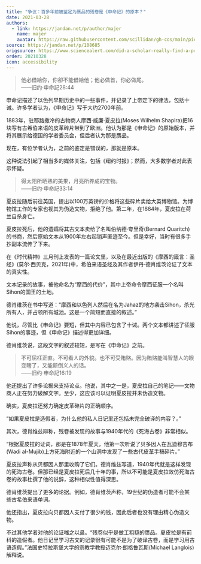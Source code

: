 ```yaml
---
title: "争议：百多年前被鉴定为赝品的残卷是《申命记》的原本？"
date: 2021-03-28
authors:
  - link: https://jandan.net/p/author/majer
    name: majer
    avatar: https://raw.githubusercontent.com/scillidan/gh-cos/main/picture-of-hakashmyr-grey.png
source: https://jandan.net/p/108685
origsource: https://www.sciencealert.com/did-a-scholar-really-find-a-predecessor-to-the-book-of-deuteronomy
order: 20210328
icon: accessibility
---
```


> 他必借給你，你卻不能借給他；他必做首，你必做尾。  
> ——旧约·申命記28:44

申命记描述了以色列早期历史中的一些事件，并记录了上帝定下的律法，包括十诫。许多学者认为，《申命记》写于大约2700年前。

1883年，驻耶路撒冷的古物商人摩西·威廉·夏皮拉(Moses Wilhelm Shapira)把16块写有古希伯来语的皮革碎片带到了欧洲。他认为那是《申命记》的原始版本，并将其展示给德国的学者委员会，但后者认为那是赝品。

现在，有位学者认为，之前的鉴定是错误的，那就是原本。

这种说法引起了相当多的媒体关注，包括《纽约时报》；然而，大多数学者对此表示怀疑。

> 得太阳所晒熟的美果，月亮所养成的宝物。  
> ——旧约·申命記33:14

夏皮拉随后前往英国，提出以100万英镑的价格将这些碎片卖给大英博物馆。为博物馆工作的专家也视其为伪造文物，拒绝了他。第二年，在1884年，夏皮拉在荷兰自杀身亡。

夏皮拉死后，他的遗孀将其古文本卖给了名叫伯纳德·夸里奇(Bernard Quaritch)的书商，然后原始文本从1900年左右起销声匿迹至今。但是幸好，当时有很多手抄副本流传了下来。

在《时代精神》三月刊上发表的一篇论文里，以及在最近出版的《摩西的箴言：圣经》(莫尔·西贝克，2021年)中，希伯来语圣经及其作者伊丹·德肖维茨论证了文本的真实性。

文本记录的故事，被他命名为“摩西的代价”，其中上帝命令摩西征服一个名叫Sihon的国王的土地。

德肖维茨在书中写道：“摩西和以色列人然后在名为Jahaz的地方袭击Sihon，杀光所有人，并占领所有城池。这是一个简短而直接的叙述。”

他说，尽管比《申命记》要短，但其中内容已包含了十诫。两个文本都讲述了征服Sihon的事迹，但《申命记》描述得更加详细。

德肖维茨说，这段文字的叙述较短，是写在《申命记》之前。

> 不可屈枉正直。不可看人的外貌。也不可受贿赂。因为贿赂能叫智慧人的眼变瞎了，又能颠倒义人的话。  
> ——旧约·申命記16:19

他还提出了许多论据来支持论点。他说，其中之一是，夏皮拉自己的笔记——文物商人正在努力破解文字。至少，这应该可以证明夏皮拉并未伪造文物。

确实，夏皮拉还努力确定皮革碎片的正确顺序。

“如果夏皮拉是造假者，为什么他的私人日记里还包括未完全破译的内容？。”

其次，德肖维兹辩称，残卷被发现的故事与1940年代的《死海古卷》非常相似。

“根据夏皮拉的证词，那是在1878年夏天，他第一次听说了贝多因人在瓦迪穆吉布(Wadi al-Mujib)上方死海附近的一个山洞中发现了一些古代皮革手稿碎片。”

夏皮拉声称从贝都因人那里收购了它们。德肖维兹写道，1940年代就是这样发现的死海古卷。但那已经是夏皮拉死后几十年的事，所以不可能是夏皮拉效仿死海古卷的故事杜撰了他的说辞，这种相似性值得深思。

德肖维茨提出了更多的论据。例如，德肖维茨声称，19世纪的伪造者可能不会某些古希伯来语单词。

他还指出，夏皮拉向贝都因人支付了很少的钱，因此后者也没有理由精心伪造文物。

不过其他学者对他的论证嗤之以鼻。“残卷似乎是做工粗糙的赝品。夏皮拉是有前科的造假者。他日记里学习古文的记录很有可能不是为了破译古卷，而是学习用古语造假。”法国史特拉斯堡大学的宗教学教授迈克尔·朗格鲁瓦斯(Michael Langlois)解释说。